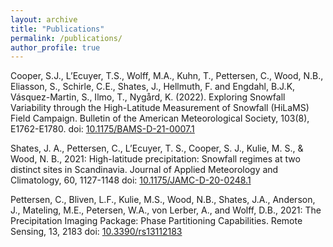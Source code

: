 ```yaml
---
layout: archive
title: "Publications"
permalink: /publications/
author_profile: true
---
```

Cooper, S.J., L’Ecuyer, T.S., Wolff, M.A., Kuhn, T., Pettersen, C., Wood, N.B., Eliasson, S., Schirle, C.E., Shates, J., Hellmuth, F. and Engdahl, B.J.K, Vásquez-Martin, S., Ilmo, T., Nygård, K. (2022). Exploring Snowfall Variability through the High-Latitude Measurement of Snowfall (HiLaMS) Field Campaign. Bulletin of the American Meteorological Society, 103(8), E1762-E1780. doi: [10.1175/BAMS-D-21-0007.1](https://doi.org/10.1175/BAMS-D-21-0007.1)

Shates, J. A., Pettersen, C., L’Ecuyer, T. S., Cooper, S. J., Kulie, M. S., & Wood, N. B., 2021: High-latitude precipitation: Snowfall regimes at two distinct sites in Scandinavia. Journal of Applied Meteorology and Climatology, 60, 1127-1148 doi: [10.1175/JAMC-D-20-0248.1](https://doi.org/10.1175/JAMC-D-20-0248.1)

Pettersen, C., Bliven, L.F., Kulie, M.S., Wood, N.B., Shates, J.A., Anderson, J., Mateling, M.E., Petersen, W.A., von Lerber, A., and Wolff, D.B., 2021: The Precipitation Imaging Package: Phase Partitioning Capabilities. Remote Sensing, 13, 2183 doi: [10.3390/rs13112183](https://www.mdpi.com/2072-4292/13/11/2183)
